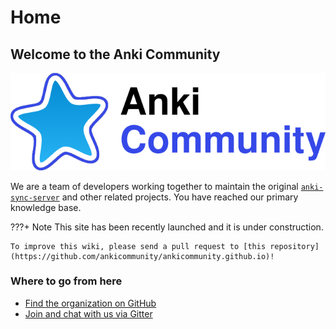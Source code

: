 # Home

## Welcome to the Anki Community

![](anki_community.png)

We are a team of developers working together to maintain the original [`anki-sync-server`](https://github.com/ankicommunity/anki-sync-server) and other related projects. You have reached our primary knowledge base.



???+ Note
    This site has been recently launched and it is under construction.

    To improve this wiki, please send a pull request to [this repository](https://github.com/ankicommunity/ankicommunity.github.io)!

### Where to go from here

* [Find the organization on GitHub](https://github.com/ankicommunity/)
* [Join and chat with us via Gitter](https://gitter.im/ankicommunity/community)